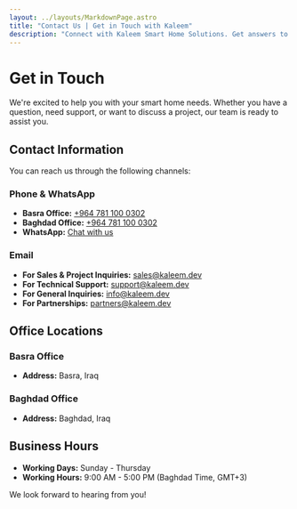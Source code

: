 ```yaml
---
layout: ../layouts/MarkdownPage.astro
title: "Contact Us | Get in Touch with Kaleem"
description: "Connect with Kaleem Smart Home Solutions. Get answers to your questions and start your smart home journey in Iraq."
---
```


# Get in Touch

We're excited to help you with your smart home needs. Whether you have a question, need support, or want to discuss a project, our team is ready to assist you.

## Contact Information

You can reach us through the following channels:

### Phone & WhatsApp

- **Basra Office:** [+964 781 100 0302](tel:+9647811000302)
- **Baghdad Office:** [+964 781 100 0302](tel:+9647811000302)
- **WhatsApp:** [Chat with us](https://wa.me/9647811000302)

### Email

- **For Sales & Project Inquiries:** [sales@kaleem.dev](mailto:sales@kaleem.dev)
- **For Technical Support:** [support@kaleem.dev](mailto:support@kaleem.dev)
- **For General Inquiries:** [info@kaleem.dev](mailto:info@kaleem.dev)
- **For Partnerships:** [partners@kaleem.dev](mailto:partners@kaleem.dev)

## Office Locations

### Basra Office

- **Address:** Basra, Iraq

### Baghdad Office

- **Address:** Baghdad, Iraq

## Business Hours

- **Working Days:** Sunday - Thursday
- **Working Hours:** 9:00 AM - 5:00 PM (Baghdad Time, GMT+3)

We look forward to hearing from you!
